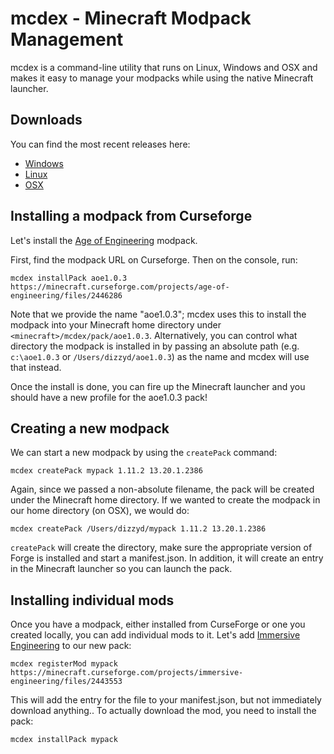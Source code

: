 # mcdex - Minecraft Modpack Management

mcdex is a command-line utility that runs on Linux, Windows and OSX 
and makes it easy to manage your modpacks while using the native
Minecraft launcher.

## Downloads

You can find the most recent releases here:

* [Windows](http://files.mcdex.net/releases/win32/mcdex.exe)
* [Linux](http://files.mcdex.net/releases/linux/mcdex)
* [OSX](http://files.mcdex.net/releases/osx/mcdex)

## Installing a modpack from Curseforge

Let's install the [Age of Engineering](https://minecraft.curseforge.com/projects/age-of-engineering) modpack.

First, find the modpack URL on Curseforge. Then on the console, run:
```
mcdex installPack aoe1.0.3 https://minecraft.curseforge.com/projects/age-of-engineering/files/2446286
```

Note that we provide the name "aoe1.0.3"; mcdex uses this to install the modpack into your Minecraft home directory
under ```<minecraft>/mcdex/pack/aoe1.0.3```. Alternatively, you can control what directory the modpack is installed in by passing
an absolute path (e.g. `c:\aoe1.0.3` or `/Users/dizzyd/aoe1.0.3`) as the name and mcdex will use that instead.

Once the install is done, you can fire up the Minecraft launcher and you should have a new profile for the aoe1.0.3 pack!

## Creating a new modpack

We can start a new modpack by using the ```createPack``` command:

```
mcdex createPack mypack 1.11.2 13.20.1.2386
```

Again, since we passed a non-absolute filename, the pack will be created under the Minecraft home directory. If we wanted to create
the modpack in our home directory (on OSX), we would do:

```
mcdex createPack /Users/dizzyd/mypack 1.11.2 13.20.1.2386
```

```createPack``` will create the directory, make sure the appropriate version of Forge is installed and start a manifest.json. 
In addition, it will create an entry in the Minecraft launcher so you can launch the pack.

## Installing individual mods

Once you have a modpack, either installed from CurseForge or one you created locally, you can add individual mods to it. Let's
add [Immersive Engineering](https://minecraft.curseforge.com/projects/immersive-engineering) to our new pack:

```
mcdex registerMod mypack https://minecraft.curseforge.com/projects/immersive-engineering/files/2443553
```

This will add the entry for the file to your manifest.json, but not immediately download anything.. To actually download the mod, 
you need to install the pack:

```
mcdex installPack mypack
```


